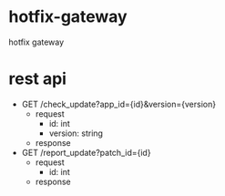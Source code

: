 # hotfix-gateway
hotfix gateway

# rest api
* GET /check_update?app_id={id}&version={version}
  * request
    * id: int
    * version: string
  * response
* GET /report_update?patch_id={id}
  * request
    * id: int
  * response
